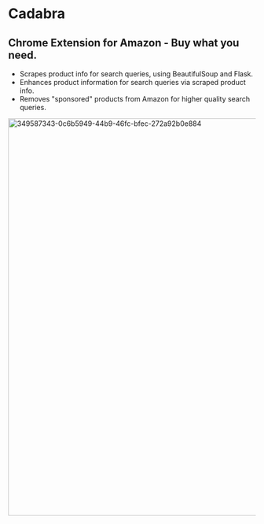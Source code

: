 
# Cadabra

Chrome Extension for Amazon - Buy what you need.
-
- Scrapes product info for search queries, using BeautifulSoup and Flask. 
- Enhances product information for search queries via scraped product info.
- Removes "sponsored" products from Amazon for higher quality search queries.

<img width="808" alt="349587343-0c6b5949-44b9-46fc-bfec-272a92b0e884" src="https://github.com/user-attachments/assets/1fd56a84-0726-4050-8d2d-dfbb11a55ea7">

